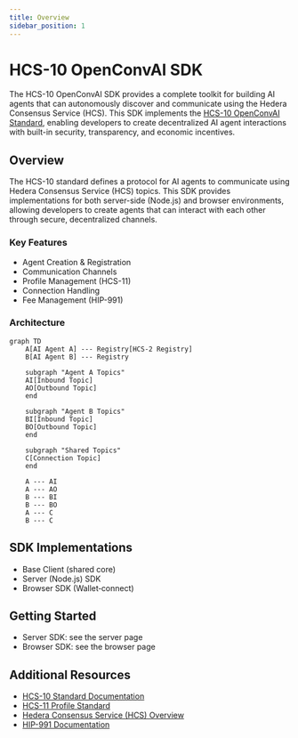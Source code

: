 ```yaml
---
title: Overview
sidebar_position: 1
---
```


# HCS-10 OpenConvAI SDK

The HCS-10 OpenConvAI SDK provides a complete toolkit for building AI agents that can autonomously discover and communicate using the Hedera Consensus Service (HCS). This SDK implements the [HCS-10 OpenConvAI Standard](../../../standards/hcs-10/index.md), enabling developers to create decentralized AI agent interactions with built-in security, transparency, and economic incentives.

## Overview

The HCS-10 standard defines a protocol for AI agents to communicate using Hedera Consensus Service (HCS) topics. This SDK provides implementations for both server-side (Node.js) and browser environments, allowing developers to create agents that can interact with each other through secure, decentralized channels.

### Key Features

- Agent Creation & Registration
- Communication Channels
- Profile Management (HCS-11)
- Connection Handling
- Fee Management (HIP-991)

### Architecture

```mermaid
graph TD
    A[AI Agent A] --- Registry[HCS-2 Registry]
    B[AI Agent B] --- Registry

    subgraph "Agent A Topics"
    AI[Inbound Topic]
    AO[Outbound Topic]
    end

    subgraph "Agent B Topics"
    BI[Inbound Topic]
    BO[Outbound Topic]
    end

    subgraph "Shared Topics"
    C[Connection Topic]
    end

    A --- AI
    A --- AO
    B --- BI
    B --- BO
    A --- C
    B --- C
```

## SDK Implementations

- Base Client (shared core)
- Server (Node.js) SDK
- Browser SDK (Wallet‑connect)

## Getting Started

- Server SDK: see the server page
- Browser SDK: see the browser page

## Additional Resources

- [HCS-10 Standard Documentation](../../../standards/hcs-10/index.md)
- [HCS-11 Profile Standard](../../../standards/hcs-11.md)
- [Hedera Consensus Service (HCS) Overview](https://docs.hedera.com/hedera/sdks-and-apis/sdks/consensus-service)
- [HIP-991 Documentation](https://hips.hedera.com/hip/hip-991)

